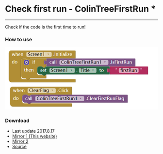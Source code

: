 # Check first run - ColinTreeFirstRun *

---

Check if the code is the first time to run!

### How to use
![](../images/ColinTreeFirstRun/code.png)

### Download
* Last update 2017.8.17
* <a href="/aix/cn.colintree.aix.ColinTreeFirstRun.aix" target="_blank">Mirror 1 (This website)</a>
* [Mirror 2](https://raw.githubusercontent.com/OpenSourceAIX/ColinTreeFirstRun/master/cn.colintree.aix.ColinTreeFirstRun.aix)
* [Source](https://github.com/OpenSourceAIX/ColinTreeFirstRun)